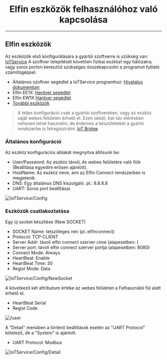 <h1 align="center">Elfin eszközök felhasználóhoz való kapcsolása</h1>

---------

## Elfin eszközök

Az eszközök első konfigurálására a gyártói szoftverre is szükség van: [IoTService](http://www.hi-flying.com/download-item-iotservice)
A szoftver telepítését követően fizikai eszközt egy hálózatra, vagy soros porton keresztül szükséges összekapcsolni a programot futtató számítógéppel.
* Általános szoftver segédlet a IoTService programhoz: [Hivatalos dokumentum](http://www.hi-flying.com/index.php?route=tool/upload/download&code=5825d795832fd1998cd46aeafab9074c0c2114d3)
* Elfin EE1X: [Hardver segédlet](http://www.hi-flying.com/index.php?route=tool/upload/download&code=59167cf780d0b98d2175c857ad1240df7acdf9c4)
* Elfin EW1X [Hardver segédlet](http://www.hi-flying.com/index.php?route=tool/upload/download&code=c4d342467edef5f6080a569aa50223fc797e6899)
* [További eszközök](http://www.hi-flying.com/network-device)

>A teljes konfiguráció csak a gyártói szoftvereken, vagy az eszköz saját webes felületén érhető el. Ezen okból, bár táv elérésben nehezen lehet használni, de érdemes a készülékeket a gyártó rendszerbe is felregisztrálni: [IoT Bridge](http://bridge.hi-flying.com/?lang=en)

### Általános konfiguráció

Az eszköz konfigurációs ablakát megnyitva állítsunk be:
* User/Password: Az eszköz távoli, és webes felületére való fiók (Beállítása egyedire erősen ajánlott).
* HostName: Az eszköz neve, ami az Elfin Connect rendszerben is megjelenik.
* DNS: Egy általános DNS kiszolgáló. pl.: 8.8.8.8
* UART: Soros port beállításai.

![IoTService/Config](contents/_gfx/gfx-2-1-1.png)

### Eszközök csatlakoztatása

Egy új socket készítése (New SOCKET)
* SOCKET Name: tetszőleges név (pl.:elfinconnect)
* Protocol: TCP-CLIENT
* Server Addr: távoli elfin connect szerver címe (alapesetben: <span id="location"></span>)
* Server port: távoli elfin connect szerver portja (alapesetben: 8080)
* Connect Mode: Always
* HeartBeat: Enable
* HeartBeat Time: 30
* Regist Mode: Data

![IoTService/Config/NewSocket](contents/_gfx/gfx-2-1-2.png) 

A következő két attributum értéke az webes felületen a Felhasználói fül alatt érhető el.
* HeartBeat Serial
* Regist Code

![/user](contents/_gfx/gfx-2-1-3.png)

A "Detail" menüben a történő beállítások esetén az "UART Protocol" kötelező, de a "System" is ajánlott.

* UART Protocol: Modbus

![IoTService/Config/Detail](contents/_gfx/gfx-2-1-4.png)


